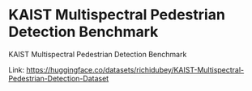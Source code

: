# KAIST Multispectral Pedestrian Detection Benchmark

KAIST Multispectral Pedestrian Detection Benchmark

Link: https://huggingface.co/datasets/richidubey/KAIST-Multispectral-Pedestrian-Detection-Dataset
